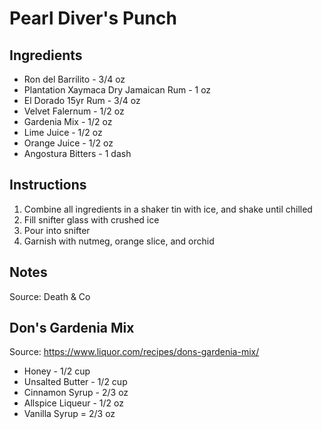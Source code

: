 # Pearl Diver's Punch

## Ingredients

 * Ron del Barrilito - 3/4 oz
 * Plantation Xaymaca Dry Jamaican Rum - 1 oz
 * El Dorado 15yr Rum - 3/4 oz
 * Velvet Falernum - 1/2 oz
 * Gardenia Mix - 1/2 oz
 * Lime Juice - 1/2 oz
 * Orange Juice - 1/2 oz
 * Angostura Bitters - 1 dash

## Instructions

 1) Combine all ingredients in a shaker tin with ice, and shake until chilled
 2) Fill snifter glass with crushed ice
 3) Pour into snifter
 4) Garnish with nutmeg, orange slice, and orchid

## Notes

Source: Death & Co

## Don's Gardenia Mix

Source: https://www.liquor.com/recipes/dons-gardenia-mix/

 * Honey - 1/2 cup
 * Unsalted Butter - 1/2 cup
 * Cinnamon Syrup - 2/3 oz
 * Allspice Liqueur - 1/2 oz
 * Vanilla Syrup = 2/3 oz

